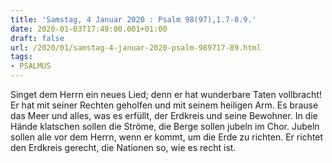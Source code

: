 ```yaml
---
title: 'Samstag, 4 Januar 2020 : Psalm 98(97),1.7-8.9.'
date: 2020-01-03T17:49:00.001+01:00
draft: false
url: /2020/01/samstag-4-januar-2020-psalm-989717-89.html
tags: 
- PSALMUS
---
```


Singet dem Herrn ein neues Lied; denn er hat wunderbare Taten vollbracht! Er hat mit seiner Rechten geholfen und mit seinem heiligen Arm. Es brause das Meer und alles, was es erfüllt, der Erdkreis und seine Bewohner. In die Hände klatschen sollen die Ströme, die Berge sollen jubeln im Chor. Jubeln sollen alle vor dem Herrn, wenn er kommt, um die Erde zu richten. Er richtet den Erdkreis gerecht, die Nationen so, wie es recht ist.